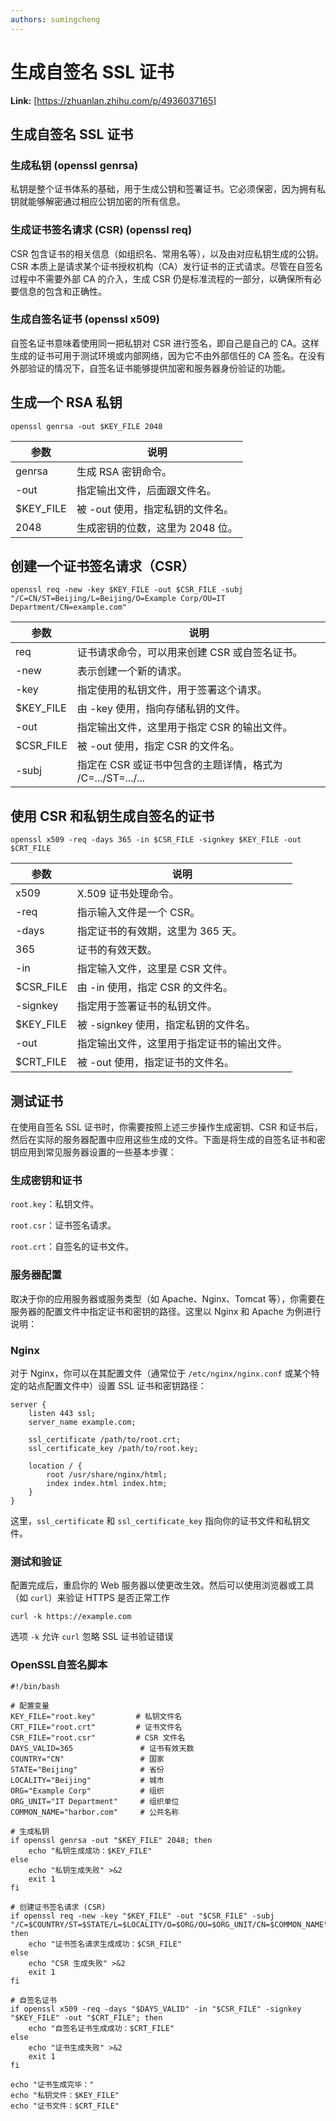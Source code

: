 ```yaml
---
authors: sumingcheng
---
```

# 生成自签名 SSL 证书



 **Link:** [https://zhuanlan.zhihu.com/p/4936037165]

## 生成自签名 SSL 证书  
### 生成私钥 (openssl genrsa)  

私钥是整个证书体系的基础，用于生成公钥和签署证书。它必须保密，因为拥有私钥就能够解密通过相应公钥加密的所有信息。

### 生成证书签名请求 (CSR) (openssl req)  

CSR 包含证书的相关信息（如组织名、常用名等），以及由对应私钥生成的公钥。CSR 本质上是请求某个证书授权机构（CA）发行证书的正式请求。尽管在自签名过程中不需要外部 CA 的介入，生成 CSR 仍是标准流程的一部分，以确保所有必要信息的包含和正确性。

### 生成自签名证书 (openssl x509)  

自签名证书意味着使用同一把私钥对 CSR 进行签名，即自己是自己的 CA。这样生成的证书可用于测试环境或内部网络，因为它不由外部信任的 CA 签名。在没有外部验证的情况下，自签名证书能够提供加密和服务器身份验证的功能。

## 生成一个 RSA 私钥  

`openssl genrsa -out $KEY_FILE 2048`

| 参数 | 说明 |
| --- | --- |
| genrsa | 生成 RSA 密钥命令。 |
| -out | 指定输出文件，后面跟文件名。 |
| $KEY\_FILE | 被 -out 使用，指定私钥的文件名。 |
| 2048 | 生成密钥的位数，这里为 2048 位。 |

## 创建一个证书签名请求（CSR）  

`openssl req -new -key $KEY_FILE -out $CSR_FILE -subj "/C=CN/ST=Beijing/L=Beijing/O=Example Corp/OU=IT Department/CN=example.com"`

| 参数 | 说明 |
| --- | --- |
| req | 证书请求命令，可以用来创建 CSR 或自签名证书。 |
| -new | 表示创建一个新的请求。 |
| -key | 指定使用的私钥文件，用于签署这个请求。 |
| $KEY\_FILE | 由 -key 使用，指向存储私钥的文件。 |
| -out | 指定输出文件，这里用于指定 CSR 的输出文件。 |
| $CSR\_FILE | 被 -out 使用，指定 CSR 的文件名。 |
| -subj | 指定在 CSR 或证书中包含的主题详情，格式为 /C=.../ST=.../... |

## 使用 CSR 和私钥生成自签名的证书  

`openssl x509 -req -days 365 -in $CSR_FILE -signkey $KEY_FILE -out $CRT_FILE`

| 参数 | 说明 |
| --- | --- |
| x509 | X.509 证书处理命令。 |
| -req | 指示输入文件是一个 CSR。 |
| -days | 指定证书的有效期，这里为 365 天。 |
| 365 | 证书的有效天数。 |
| -in | 指定输入文件，这里是 CSR 文件。 |
| $CSR\_FILE | 由 -in 使用，指定 CSR 的文件名。 |
| -signkey | 指定用于签署证书的私钥文件。 |
| $KEY\_FILE | 被 -signkey 使用，指定私钥的文件名。 |
| -out | 指定输出文件，这里用于指定证书的输出文件。 |
| $CRT\_FILE | 被 -out 使用，指定证书的文件名。 |

## 测试证书  

在使用自签名 SSL 证书时，你需要按照上述三步操作生成密钥、CSR 和证书后，然后在实际的服务器配置中应用这些生成的文件。下面是将生成的自签名证书和密钥应用到常见服务器设置的一些基本步骤：

### 生成密钥和证书  

`root.key`：私钥文件。

`root.csr`：证书签名请求。

`root.crt`：自签名的证书文件。

### 服务器配置  

取决于你的应用服务器或服务类型（如 Apache、Nginx、Tomcat 等），你需要在服务器的配置文件中指定证书和密钥的路径。这里以 Nginx 和 Apache 为例进行说明：

### Nginx  

对于 Nginx，你可以在其配置文件（通常位于 `/etc/nginx/nginx.conf` 或某个特定的站点配置文件中）设置 SSL 证书和密钥路径：

```
server {
    listen 443 ssl;
    server_name example.com;
​
    ssl_certificate /path/to/root.crt;
    ssl_certificate_key /path/to/root.key;
​
    location / {
        root /usr/share/nginx/html;
        index index.html index.htm;
    }
}
```

这里，`ssl_certificate` 和 `ssl_certificate_key` 指向你的证书文件和私钥文件。

### 测试和验证  

配置完成后，重启你的 Web 服务器以使更改生效。然后可以使用浏览器或工具（如 `curl`）来验证 HTTPS 是否正常工作

```
curl -k https://example.com
```

选项 `-k` 允许 `curl` 忽略 SSL 证书验证错误

### OpenSSL自签名脚本  
```
#!/bin/bash

# 配置变量
KEY_FILE="root.key"         # 私钥文件名
CRT_FILE="root.crt"         # 证书文件名
CSR_FILE="root.csr"         # CSR 文件名
DAYS_VALID=365               # 证书有效天数
COUNTRY="CN"                 # 国家
STATE="Beijing"              # 省份
LOCALITY="Beijing"           # 城市
ORG="Example Corp"           # 组织
ORG_UNIT="IT Department"     # 组织单位
COMMON_NAME="harbor.com"     # 公共名称

# 生成私钥
if openssl genrsa -out "$KEY_FILE" 2048; then
    echo "私钥生成成功：$KEY_FILE"
else
    echo "私钥生成失败" >&2
    exit 1
fi

# 创建证书签名请求 (CSR)
if openssl req -new -key "$KEY_FILE" -out "$CSR_FILE" -subj "/C=$COUNTRY/ST=$STATE/L=$LOCALITY/O=$ORG/OU=$ORG_UNIT/CN=$COMMON_NAME"; then
    echo "证书签名请求生成成功：$CSR_FILE"
else
    echo "CSR 生成失败" >&2
    exit 1
fi

# 自签名证书
if openssl x509 -req -days "$DAYS_VALID" -in "$CSR_FILE" -signkey "$KEY_FILE" -out "$CRT_FILE"; then
    echo "自签名证书生成成功：$CRT_FILE"
else
    echo "证书生成失败" >&2
    exit 1
fi

echo "证书生成完毕："
echo "私钥文件：$KEY_FILE"
echo "证书文件：$CRT_FILE"
```
